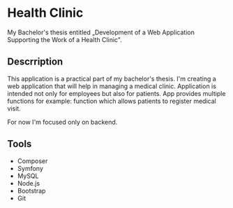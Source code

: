 # Health Clinic

My Bachelor's thesis entitled „Development of a Web Application Supporting the Work of a Health Clinic".

## Descrription

This application is a practical part of my bachelor's thesis. I'm creating a web application that will help in managing a medical clinic. Application is intended 
not only for employees but also for patients. App provides multiple functions for example: function which allows patients to register medical visit. 

For now I'm focused only on backend.

## Tools
- Composer
- Symfony
- MySQL
- Node.js
- Bootstrap
- Git
